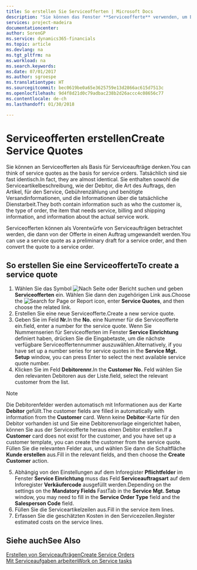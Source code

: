 ```yaml
---
title: So erstellen Sie Serviceofferten | Microsoft Docs
description: "Sie können das Fenster **Serviceofferte** verwenden, um Belege zu erstellen, in die Sie Informationen über den Service (Reparatur und Wartung) von Serviceartikeln auf Kundenanfrage eingeben. Serviceofferten können als Vorentwürfe von Serviceaufträgen betrachtet werden, die dann von der Offerte in einen Auftrag umgewandelt werden."
services: project-madeira
documentationcenter: 
author: SorenGP
ms.service: dynamics365-financials
ms.topic: article
ms.devlang: na
ms.tgt_pltfrm: na
ms.workload: na
ms.search.keywords: 
ms.date: 07/01/2017
ms.author: sgroespe
ms.translationtype: HT
ms.sourcegitcommit: bec0619be0a65e3625759e13d2866ac615d7513c
ms.openlocfilehash: 9d4f8d21d0c79adbac238b2d26accc4c08656c77
ms.contentlocale: de-ch
ms.lasthandoff: 01/30/2018

---
```

# <a name="create-service-quotes"></a><span data-ttu-id="3b308-104">Serviceofferten erstellen</span><span class="sxs-lookup"><span data-stu-id="3b308-104">Create Service Quotes</span></span>
<span data-ttu-id="3b308-105">Sie können an Serviceofferten als Basis für Serviceaufträge denken.</span><span class="sxs-lookup"><span data-stu-id="3b308-105">You can think of service quotes as the basis for service orders.</span></span> <span data-ttu-id="3b308-106">Tatsächlich sind sie fast identisch.</span><span class="sxs-lookup"><span data-stu-id="3b308-106">In fact, they are almost identical.</span></span> <span data-ttu-id="3b308-107">Sie enthalten sowohl die Serviceartikelbeschreibung, wie der Debitor, die Art des Auftrags, den Artikel, für den Service, Gebührenzählung und benötigte Versandinformationen, und die Informationen über die tatsächliche Dienstarbeit.</span><span class="sxs-lookup"><span data-stu-id="3b308-107">They both contain information such as who the customer is, the type of order, the item that needs service, billing and shipping information, and information about the actual service work.</span></span>
 
<span data-ttu-id="3b308-108">Serviceofferten können als Vorentwürfe von Serviceaufträgen betrachtet werden, die dann von der Offerte in einen Auftrag umgewandelt werden.</span><span class="sxs-lookup"><span data-stu-id="3b308-108">You can use a service quote as a preliminary draft for a service order, and then convert the quote to a service order.</span></span>  
  
## <a name="to-create-a-service-quote"></a><span data-ttu-id="3b308-109">So erstellen Sie eine Serviceofferte</span><span class="sxs-lookup"><span data-stu-id="3b308-109">To create a service quote</span></span>  
1. <span data-ttu-id="3b308-110">Wählen Sie das Symbol ![Nach Seite oder Bericht suchen](media/ui-search/search_small.png "Nach Seite oder Bericht suchen") und geben **Serviceofferten** ein. Wählen Sie dann den zugehörigen Link aus.</span><span class="sxs-lookup"><span data-stu-id="3b308-110">Choose the ![Search for Page or Report](media/ui-search/search_small.png "Search for Page or Report icon") icon, enter **Service Quotes**, and then choose the related link.</span></span>  
2. <span data-ttu-id="3b308-111">Erstellen Sie eine neue Serviceofferte.</span><span class="sxs-lookup"><span data-stu-id="3b308-111">Create a new service quote.</span></span>  
3. <span data-ttu-id="3b308-112">Geben Sie im Feld **Nr.**</span><span class="sxs-lookup"><span data-stu-id="3b308-112">In the **No.**</span></span> <span data-ttu-id="3b308-113">eine Nummer für die Serviceofferte ein.</span><span class="sxs-lookup"><span data-stu-id="3b308-113">field, enter a number for the service quote.</span></span> <span data-ttu-id="3b308-114">Wenn Sie Nummernserien für Serviceofferten im Fenster **Service Einrichtung** definiert haben, drücken Sie die Eingabetaste, um die nächste verfügbare Serviceoffertennummer auszuwählen.</span><span class="sxs-lookup"><span data-stu-id="3b308-114">Alternatively, if you have set up a number series for service quotes in the **Service Mgt. Setup** window, you can press Enter to select the next available service quote number.</span></span>  
4. <span data-ttu-id="3b308-115">Klicken Sie im Feld **Debitorennr.**</span><span class="sxs-lookup"><span data-stu-id="3b308-115">In the **Customer No.**</span></span>  <span data-ttu-id="3b308-116">Feld wählen Sie den relevanten Debitoren aus der Liste.</span><span class="sxs-lookup"><span data-stu-id="3b308-116">field, select the relevant customer from the list.</span></span>  

  > [!Note]  
  >  <span data-ttu-id="3b308-117">Die Debitorenfelder werden automatisch mit Informationen aus der Karte **Debitor** gefüllt.</span><span class="sxs-lookup"><span data-stu-id="3b308-117">The customer fields are filled in automatically with information from the **Customer** card.</span></span> <span data-ttu-id="3b308-118">Wenn keine **Debitor**-Karte für den Debitor vorhanden ist und Sie eine Debitorenvorlage eingerichtet haben, können Sie aus der Serviceofferte heraus einen Debitor erstellen.</span><span class="sxs-lookup"><span data-stu-id="3b308-118">If a **Customer** card does not exist for the customer, and you have set up a customer template, you can create the customer from the service quote.</span></span> <span data-ttu-id="3b308-119">Füllen Sie die relevanten Felder aus, und wählen Sie dann die Schaltfläche **Kunde erstellen** aus.</span><span class="sxs-lookup"><span data-stu-id="3b308-119">Fill in the relevant fields, and then choose the **Create Customer** action.</span></span>  
  
5. <span data-ttu-id="3b308-120">Abhängig von den Einstellungen auf dem Inforegister **Pflichtfelder** im Fenster  **Service Einrichtung** muss das Feld **Serviceauftragsart** auf dem Inforegister **Verkäufercode** ausgefüllt werden.</span><span class="sxs-lookup"><span data-stu-id="3b308-120">Depending on the settings on the **Mandatory Fields** FastTab in the **Service Mgt. Setup** window, you may need to fill in the **Service Order Type** field and the **Salesperson Code** field.</span></span>  
6. <span data-ttu-id="3b308-121">Füllen Sie die Serviceartikelzeilen aus.</span><span class="sxs-lookup"><span data-stu-id="3b308-121">Fill in the service item lines.</span></span>  
7. <span data-ttu-id="3b308-122">Erfassen Sie die geschätzten Kosten in den Servicezeilen.</span><span class="sxs-lookup"><span data-stu-id="3b308-122">Register estimated costs on the service lines.</span></span>  
  
## <a name="see-also"></a><span data-ttu-id="3b308-123">Siehe auch</span><span class="sxs-lookup"><span data-stu-id="3b308-123">See Also</span></span>  
[<span data-ttu-id="3b308-124">Erstellen von Serviceaufträgen</span><span class="sxs-lookup"><span data-stu-id="3b308-124">Create Service Orders</span></span>](service-how-to-create-service-orders.md)  
[<span data-ttu-id="3b308-125">Mit Serviceaufgaben arbeiten</span><span class="sxs-lookup"><span data-stu-id="3b308-125">Work on Service tasks</span></span>](service-how-to-work-on-service-tasks.md)  

 
